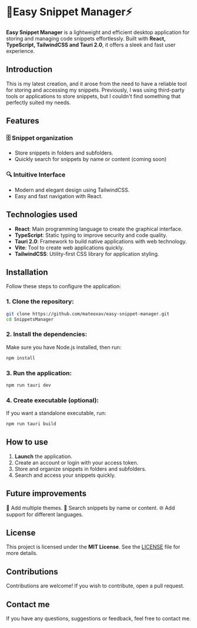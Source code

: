 # 📓Easy Snippet Manager⚡

**Easy Snippet Manager** is a lightweight and efficient desktop application for storing and managing code snippets effortlessly. Built with **React, TypeScript, TailwindCSS and Tauri 2.0**, it offers a sleek and fast user experience.

## **Introduction**
This is my latest creation, and it arose from the need to have a reliable tool for storing and accessing my snippets. Previously, I was using third-party tools or applications to store snippets, but I couldn't find something that perfectly suited my needs.

## **Features**

### 🗄️ Snippet organization
- Store snippets in folders and subfolders.
- Quickly search for snippets by name or content (coming soon)

### 🔍 Intuitive Interface
- Modern and elegant design using TailwindCSS.
- Easy and fast navigation with React.

## **Technologies used**

- **React**: Main programming language to create the graphical interface.
- **TypeScript**: Static typing to improve security and code quality.
- **Tauri 2.0**: Framework to build native applications with web technology.
- **Vite**: Tool to create web applications quickly.
- **TailwindCSS**: Utility-first CSS library for application styling.

## **Installation**

Follow these steps to configure the application:

### 1. Clone the repository:
```bash
git clone https://github.com/mateoxav/easy-snippet-manager.git
cd SnippetsManager
```

### 2. Install the dependencies:


Make sure you have Node.js installed, then run:
```bash
npm install
```
### 3. Run the application:
```bash
npm run tauri dev
```

### 4. Create executable (optional):
If you want a standalone executable, run:

```bash
npm run tauri build
```

## **How to use**

1. **Launch** the application.
2. Create an account or login with your access token.
3. Store and organize snippets in folders and subfolders.
4. Search and access your snippets quickly.

## **Future improvements**

📝 Add multiple themes.
🔎 Search snippets by name or content.
🌐 Add support for different languages.

## **License**
This project is licensed under the **MIT License**. See the [LICENSE](LICENSE) file for more details.

## **Contributions**
Contributions are welcome! If you wish to contribute, open a pull request.

## **Contact me**
If you have any questions, suggestions or feedback, feel free to contact me.
